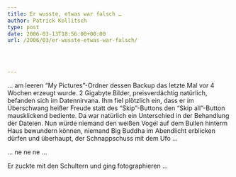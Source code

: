 ```yaml
---
title: Er wusste, etwas war falsch …
author: Patrick Kollitsch
type: post
date: 2006-03-13T18:56:00+00:00
url: /2006/03/er-wusste-etwas-war-falsch/




---
```

&#8230; am leeren &#8220;My Pictures&#8221;-Ordner dessen Backup das letzte Mal vor 4 Wochen erzeugt wurde. 2 Gigabyte Bilder, preisverd&auml;chtig nat&uuml;rlich, befanden sich im Datennirvana. Ihm fiel pl&ouml;tzlich ein, dass er im &Uuml;berschwang hei&szlig;er Freude statt des &#8220;Skip&#8221;-Buttons den &#8220;Skip all&#8221;-Button mausklickend bediente. Da war nat&uuml;rlich ein Unterschied in der Behandlung der Dateien. Nun w&uuml;rde niemand den wei&szlig;en Vogel auf dem Bullen hinterm Haus bewundern k&ouml;nnen, niemand Big Buddha im Abendlicht erblicken d&uuml;rfen und &uuml;berhaupt, der Schnappschuss mit dem Ufo &#8230;

&#8230; ne ne ne &#8230;

Er zuckte mit den Schultern und ging fotographieren &#8230;